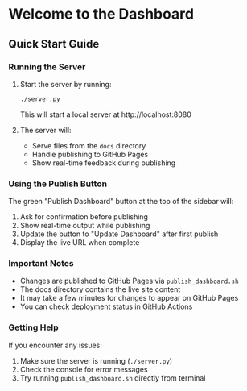 # Welcome to the Dashboard

## Quick Start Guide

### Running the Server

1. Start the server by running:
   ```bash
   ./server.py
   ```
   This will start a local server at http://localhost:8080

2. The server will:
   - Serve files from the `docs` directory
   - Handle publishing to GitHub Pages
   - Show real-time feedback during publishing

### Using the Publish Button

The green "Publish Dashboard" button at the top of the sidebar will:

1. Ask for confirmation before publishing
2. Show real-time output while publishing
3. Update the button to "Update Dashboard" after first publish
4. Display the live URL when complete

### Important Notes

- Changes are published to GitHub Pages via `publish_dashboard.sh`
- The docs directory contains the live site content
- It may take a few minutes for changes to appear on GitHub Pages
- You can check deployment status in GitHub Actions

### Getting Help

If you encounter any issues:
1. Make sure the server is running (`./server.py`)
2. Check the console for error messages
3. Try running `publish_dashboard.sh` directly from terminal
